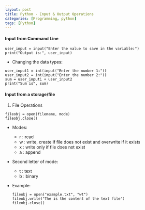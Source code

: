 ```yaml
---
layout: post
title: Python - Input & Output Operations
categories: [Programming, python]
tags: [Python]
---
```



#### Input from Command Line

```
user_input = input("Enter the value to save in the variable:")
print("Output is:", user_input)
```

- Changing the data types:
```
user_input1 = int(input("Enter the number 1:"))
user_input2 = int(input("Enter the number 2:"))
sum = user_input1 + user_input2
print("Sum is", sum)
```

#### Input from a storage/file

1. File Operations
```
fileobj = open(filename, mode)
fileobj.close()
```
- Modes:
  + r : read
  + w : write, create if file does not exist and overwrite if it exists
  + x : write only if file does not exist
  + a : append
- Second letter of mode:
  + t : text
  + b : binary

- Example:

    ```
    fileobj = open("example.txt", "wt")
    fileobj.write("The is the content of the text file")
    fileobj.close()
    ```


